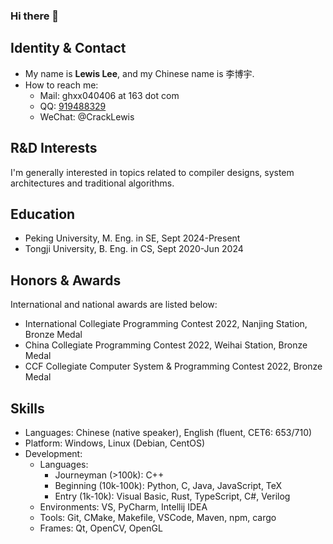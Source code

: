 ### Hi there 👋

<!--
**CrackLewis/CrackLewis** is a ✨ _special_ ✨ repository because its `README.md` (this file) appears on your GitHub profile.

Here are some ideas to get you started:

- 🔭 I’m currently working on ...
- 🌱 I’m currently learning ...
- 👯 I’m looking to collaborate on ...
- 🤔 I’m looking for help with ...
- 💬 Ask me about ...
- 📫 How to reach me: [ghxx040406@163.com](mailto://ghxx040406@163.com)
- ⚡ Fun fact: ...
-->

## Identity & Contact

- My name is **Lewis Lee**, and my Chinese name is 李博宇.
- How to reach me:
  - Mail: ghxx040406 at 163 dot com
  - QQ: <a href="http://wpa.qq.com/msgrd?v=3&uin=919488329&site=qq&menu=yes">919488329</a>
  - WeChat: @CrackLewis

## R&D Interests

I'm generally interested in topics related to compiler designs, system architectures and traditional algorithms.

## Education

- Peking University, M. Eng. in SE, Sept 2024-Present
- Tongji University, B. Eng. in CS, Sept 2020-Jun 2024

## Honors & Awards

International and national awards are listed below:

- International Collegiate Programming Contest 2022, Nanjing Station, Bronze Medal
- China Collegiate Programming Contest 2022, Weihai Station, Bronze Medal
- CCF Collegiate Computer System & Programming Contest 2022, Bronze Medal

## Skills

- Languages: Chinese (native speaker), English (fluent, CET6: 653/710)
- Platform: Windows, Linux (Debian, CentOS)
- Development:
  - Languages:
    - Journeyman (>100k): C++
    - Beginning (10k-100k): Python, C, Java, JavaScript, TeX
    - Entry (1k-10k): Visual Basic, Rust, TypeScript, C#, Verilog
  - Environments: VS, PyCharm, Intellij IDEA
  - Tools: Git, CMake, Makefile, VSCode, Maven, npm, cargo
  - Frames: Qt, OpenCV, OpenGL
